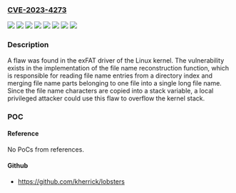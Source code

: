 ### [CVE-2023-4273](https://cve.mitre.org/cgi-bin/cvename.cgi?name=CVE-2023-4273)
![](https://img.shields.io/static/v1?label=Product&message=Fedora&color=blue)
![](https://img.shields.io/static/v1?label=Product&message=Red%20Hat%20Enterprise%20Linux%206&color=blue)
![](https://img.shields.io/static/v1?label=Product&message=Red%20Hat%20Enterprise%20Linux%207&color=blue)
![](https://img.shields.io/static/v1?label=Product&message=Red%20Hat%20Enterprise%20Linux%208&color=blue)
![](https://img.shields.io/static/v1?label=Product&message=Red%20Hat%20Enterprise%20Linux%209&color=blue)
![](https://img.shields.io/static/v1?label=Product&message=kernel&color=blue)
![](https://img.shields.io/static/v1?label=Version&message=n%2Fa&color=blue)
![](https://img.shields.io/static/v1?label=Vulnerability&message=Stack-based%20Buffer%20Overflow&color=brighgreen)

### Description

A flaw was found in the exFAT driver of the Linux kernel. The vulnerability exists in the implementation of the file name reconstruction function, which is responsible for reading file name entries from a directory index and merging file name parts belonging to one file into a single long file name. Since the file name characters are copied into a stack variable, a local privileged attacker could use this flaw to overflow the kernel stack.

### POC

#### Reference
No PoCs from references.

#### Github
- https://github.com/kherrick/lobsters

